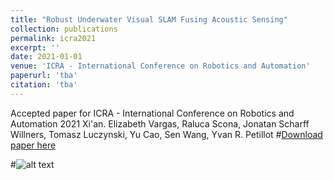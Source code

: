 ```yaml
---
title: "Robust Underwater Visual SLAM Fusing Acoustic Sensing"
collection: publications
permalink: icra2021
excerpt: ''
date: 2021-01-01
venue: 'ICRA - International Conference on Robotics and Automation'
paperurl: 'tba'
citation: 'tba'
---
```

Accepted paper for ICRA - International Conference on Robotics and Automation 2021 Xi'an.
Elizabeth Vargas, Raluca Scona, Jonatan Scharff Willners, Tomasz Luczynski, Yu Cao, Sen Wang, Yvan R. Petillot
#[Download paper here](http://jonatansw.github.io/files/papers/sensors-21-01152.pdf)

#![alt text](http://jonatansw.github.io/files/papers/images/ha.png "Algorithm reusing prior explored search tree during replanning")

